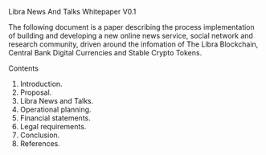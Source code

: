 Libra News And Talks Whitepaper V0.1 

The following document is a paper describing the process implementation of building and developing a new online news service, social network and research community, driven around the infomation of The Libra Blockchain, Central Bank Digital Currencies and Stable Crypto Tokens.

 Contents

1.	Introduction.
2.	Proposal.
3.	Libra News and Talks.
4.	Operational planning.
5.	Financial statements.
6.	Legal requirements.
7.	Conclusion.
8.	References.


